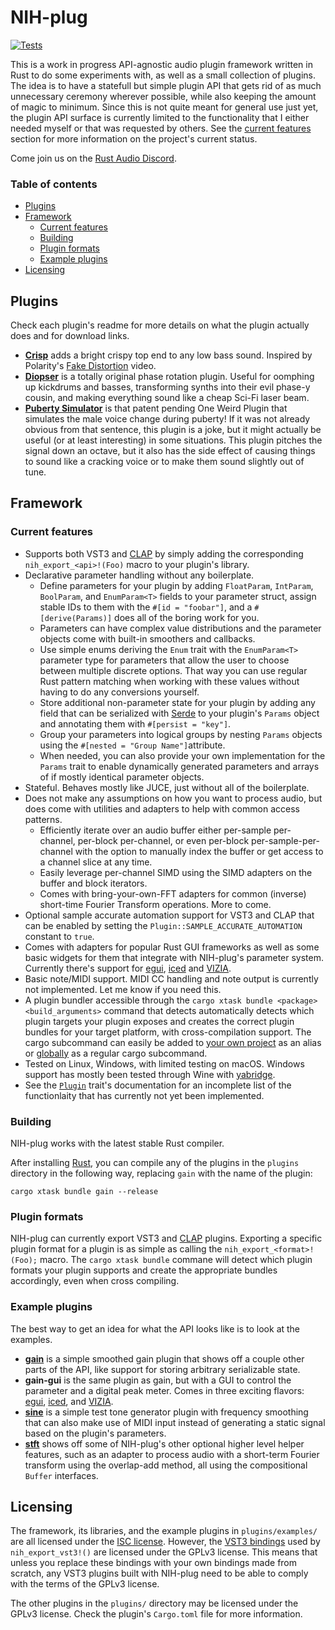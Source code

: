 # NIH-plug

[![Tests](https://github.com/robbert-vdh/nih-plug/actions/workflows/test.yml/badge.svg?branch=master)](https://github.com/robbert-vdh/nih-plug/actions/workflows/test.yml?query=branch%3Amaster)

This is a work in progress API-agnostic audio plugin framework written in Rust
to do some experiments with, as well as a small collection of plugins. The idea
is to have a statefull but simple plugin API that gets rid of as much
unnecessary ceremony wherever possible, while also keeping the amount of magic
to minimum. Since this is not quite meant for general use just yet, the plugin
API surface is currently limited to the functionality that I either needed
myself or that was requested by others. See the [current
features](#current-features) section for more information on the project's
current status.

Come join us on the [Rust Audio Discord](https://discord.gg/ykxU3rt4Cb).

### Table of contents

- [Plugins](#plugins)
- [Framework](#framework)
  - [Current features](#current-features)
  - [Building](#building)
  - [Plugin formats](#plugin-formats)
  - [Example plugins](#example-plugins)
- [Licensing](#licensing)

## Plugins

Check each plugin's readme for more details on what the plugin actually does and
for download links.

- [**Crisp**](plugins/crisp) adds a bright crispy top end to any low bass sound.
  Inspired by Polarity's [Fake Distortion](https://youtu.be/MKfFn4L1zeg) video.
- [**Diopser**](plugins/diopser) is a totally original phase rotation plugin.
  Useful for oomphing up kickdrums and basses, transforming synths into their
  evil phase-y cousin, and making everything sound like a cheap Sci-Fi laser
  beam.
- [**Puberty Simulator**](plugins/puberty_simulator) is that patent pending One
  Weird Plugin that simulates the male voice change during puberty! If it was
  not already obvious from that sentence, this plugin is a joke, but it might
  actually be useful (or at least interesting) in some situations. This plugin
  pitches the signal down an octave, but it also has the side effect of causing
  things to sound like a cracking voice or to make them sound slightly out of
  tune.

## Framework

### Current features

- Supports both VST3 and [CLAP](https://github.com/free-audio/clap) by simply
  adding the corresponding `nih_export_<api>!(Foo)` macro to your plugin's
  library.
- Declarative parameter handling without any boilerplate.
  - Define parameters for your plugin by adding `FloatParam`, `IntParam`,
    `BoolParam`, and `EnumParam<T>` fields to your parameter struct, assign
    stable IDs to them with the `#[id = "foobar"]`, and a `#[derive(Params)]`
    does all of the boring work for you.
  - Parameters can have complex value distributions and the parameter objects
    come with built-in smoothers and callbacks.
  - Use simple enums deriving the `Enum` trait with the `EnumParam<T>` parameter
    type for parameters that allow the user to choose between multiple discrete
    options. That way you can use regular Rust pattern matching when working
    with these values without having to do any conversions yourself.
  - Store additional non-parameter state for your plugin by adding any field
    that can be serialized with [Serde](https://serde.rs/) to your plugin's
    `Params` object and annotating them with `#[persist = "key"]`.
  - Group your parameters into logical groups by nesting `Params` objects using
    the `#[nested = "Group Name"]`attribute.
  - When needed, you can also provide your own implementation for the `Params`
    trait to enable dynamically generated parameters and arrays of if mostly
    identical parameter objects.
- Stateful. Behaves mostly like JUCE, just without all of the boilerplate.
- Does not make any assumptions on how you want to process audio, but does come
  with utilities and adapters to help with common access patterns.
  - Efficiently iterate over an audio buffer either per-sample per-channel,
    per-block per-channel, or even per-block per-sample-per-channel with the
    option to manually index the buffer or get access to a channel slice at any
    time.
  - Easily leverage per-channel SIMD using the SIMD adapters on the buffer and
    block iterators.
  - Comes with bring-your-own-FFT adapters for common (inverse) short-time
    Fourier Transform operations. More to come.
- Optional sample accurate automation support for VST3 and CLAP that can be
  enabled by setting the `Plugin::SAMPLE_ACCURATE_AUTOMATION` constant to
  `true`.
- Comes with adapters for popular Rust GUI frameworks as well as some basic
  widgets for them that integrate with NIH-plug's parameter system. Currently
  there's support for [egui](nih_plug_egui), [iced](nih_plug_iced) and
  [VIZIA](nih_plug_vizia).
- Basic note/MIDI support. MIDI CC handling and note output is currently not
  implemented. Let me know if you need this.
- A plugin bundler accessible through the
  `cargo xtask bundle <package> <build_arguments>` command that detects
  automatically detects which plugin targets your plugin exposes and creates the
  correct plugin bundles for your target platform, with cross-compilation
  support. The cargo subcommand can easily be added to [your own
  project](https://github.com/robbert-vdh/nih-plug/tree/master/nih_plug_xtask)
  as an alias or
  [globally](https://github.com/robbert-vdh/nih-plug/tree/master/cargo_nih_plug)
  as a regular cargo subcommand.
- Tested on Linux, Windows, with limited testing on macOS. Windows support has
  mostly been tested through Wine with
  [yabridge](https://github.com/robbert-vdh/yabridge).
- See the [`Plugin`](src/plugin.rs) trait's documentation for an incomplete list
  of the functionlaity that has currently not yet been implemented.

### Building

NIH-plug works with the latest stable Rust compiler.

After installing [Rust](https://rustup.rs/), you can compile any of the plugins
in the `plugins` directory in the following way, replacing `gain` with the name
of the plugin:

```shell
cargo xtask bundle gain --release
```

### Plugin formats

NIH-plug can currently export VST3 and
[CLAP](https://github.com/free-audio/clap) plugins. Exporting a specific plugin
format for a plugin is as simple as calling the `nih_export_<format>!(Foo);`
macro. The `cargo xtask bundle` commane will detect which plugin formats your
plugin supports and create the appropriate bundles accordingly, even when cross
compiling.

### Example plugins

The best way to get an idea for what the API looks like is to look at the
examples.

- [**gain**](plugins/examples/gain) is a simple smoothed gain plugin that shows
  off a couple other parts of the API, like support for storing arbitrary
  serializable state.
- **gain-gui** is the same plugin as gain, but with a GUI to control the
  parameter and a digital peak meter. Comes in three exciting flavors:
  [egui](plugins/examples/gain-gui-egui),
  [iced](plugins/examples/gain-gui-iced), and
  [VIZIA](plugins/examples/gain-gui-vizia).
- [**sine**](plugins/examples/sine) is a simple test tone generator plugin with
  frequency smoothing that can also make use of MIDI input instead of generating
  a static signal based on the plugin's parameters.
- [**stft**](plugins/examples/stft) shows off some of NIH-plug's other optional
  higher level helper features, such as an adapter to process audio with a
  short-term Fourier transform using the overlap-add method, all using the
  compositional `Buffer` interfaces.

## Licensing

The framework, its libraries, and the example plugins in `plugins/examples/` are
all licensed under the [ISC license](https://www.isc.org/licenses/). However,
the [VST3 bindings](https://github.com/RustAudio/vst3-sys) used by
`nih_export_vst3!()` are licensed under the GPLv3 license. This means that
unless you replace these bindings with your own bindings made from scratch, any
VST3 plugins built with NIH-plug need to be able to comply with the terms of the
GPLv3 license.

The other plugins in the `plugins/` directory may be licensed under the GPLv3
license. Check the plugin's `Cargo.toml` file for more information.
